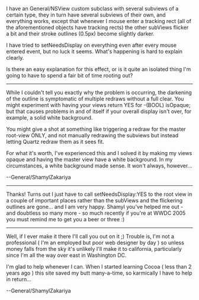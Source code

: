 I have an General/NSView custom subclass with several subviews of a certain type, they in turn have several subviews of their own, and everything works, except that whenever I mouse enter a tracking rect (all of the aforementioned objects have tracking rects) the other subViews flicker a bit and their stroke outlines (0.5px) become slightly darker.

I have tried to setNeedsDisplay on everything even after every mouse entered event, but no luck it seems. What's happening is hard to explain clearly.

Is there an easy explanation for this effect, or is it quite an isolated thing I'm going to have to spend a fair bit of time rooting out?

----

While I couldn't tell you exactly why the problem is occurring, the darkening of the outline is symptomatic of multiple redraws without a full clear. You might experiment with having your views return YES for      -(BOOL) isOpaque;  but that causes problems in and of itself if your overall display isn't over, for example, a solid white background.

You might give a shot at something like triggering a redraw for the master root-view ONLY, and not manually redrawing the subviews but instead letting Quartz redraw them as it sees fit.

For what it's worth, I've experienced this and I solved it by making my views opaque and having the master view have a white background. In my circumstances, a white background made sense. It won't always, however...

--General/ShamylZakariya

----

Thanks! Turns out I just have to call setNeedsDisplay:YES to the root view in a couple of important places rather than the subViews and the flickering outlines are gone... and I am very happy. Shamyl you've helped me out - and doubtless so many more - so much recently if you're at WWDC 2005 you must remind me to get you a beer or three :)

----

Well, if I ever make it there I'll call you out on it ;) Trouble is, I'm not a professional ( I'm an employed but poor web designer by day ) so unless money falls from the sky it's unlikely I'll make it to california, particularly since I'm all the way over east in Washington DC. 

I'm glad to help whenever I can. When I started learning Cocoa ( less than 2 years ago ) this site saved my butt many-a-time, so karmically I have to help in return...

--General/ShamylZakariya
